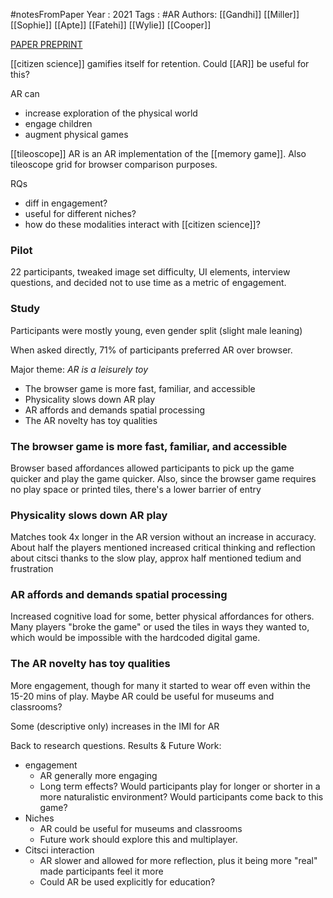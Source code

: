#notesFromPaper
Year   : 2021
Tags   : #AR
Authors: [[Gandhi]] [[Miller]] [[Sophie]] [[Apte]] [[Fatehi]] [[Wylie]] [[Cooper]]

[PAPER PREPRINT](https://drive.google.com/file/d/1ca4L80-M8J9yoRtWJhRSEodBqnWUMMaY/view?usp=sharing)

[[citizen science]] gamifies itself for retention. Could [[AR]] be useful for this?

AR can

 - increase exploration of the physical world
 - engage children
 - augment physical games

[[tileoscope]] AR is an AR implementation of the [[memory game]]. Also tileoscope grid for browser comparison purposes.

RQs

 - diff in engagement?
 - useful for different niches?
 - how do these modalities interact with [[citizen science]]?

### Pilot

22 participants, tweaked image set difficulty, UI elements, interview questions, and decided not to use time as a metric of engagement.

### Study

Participants were mostly young, even gender split (slight male leaning)

When asked directly, 71% of participants preferred AR over browser.

Major theme: *AR is a leisurely toy*

 - The browser game is more fast, familiar, and accessible
 - Physicality slows down AR play
 - AR affords and demands spatial processing
 - The AR novelty has toy qualities

### The browser game is more fast, familiar, and accessible

Browser based affordances allowed participants to pick up the game quicker and play the game quicker. Also, since the browser game requires no play space or printed tiles, there's a lower barrier of entry

### Physicality slows down AR play

Matches took 4x longer in the AR version without an increase in accuracy. About half the players mentioned increased critical thinking and reflection about citsci thanks to the slow play, approx half mentioned tedium and frustration

### AR affords and demands spatial processing

Increased cognitive load for some, better physical affordances for others. Many players "broke the game" or used the tiles in ways they wanted to, which would be impossible with the hardcoded digital game.

### The AR novelty has toy qualities

More engagement, though for many it started to wear off even within the 15-20 mins of play. Maybe AR could be useful for museums and classrooms?

Some (descriptive only) increases in the IMI for AR

Back to research questions. Results & Future Work:

 - engagement
   - AR generally more engaging
   - Long term effects? Would participants play for longer or shorter in a more naturalistic environment? Would participants come back to this game?
 - Niches
   - AR could be useful for museums and classrooms
   - Future work should explore this and multiplayer.
 - Citsci interaction
   - AR slower and allowed for more reflection, plus it being more "real" made participants feel it more
   - Could AR be used explicitly for education?
